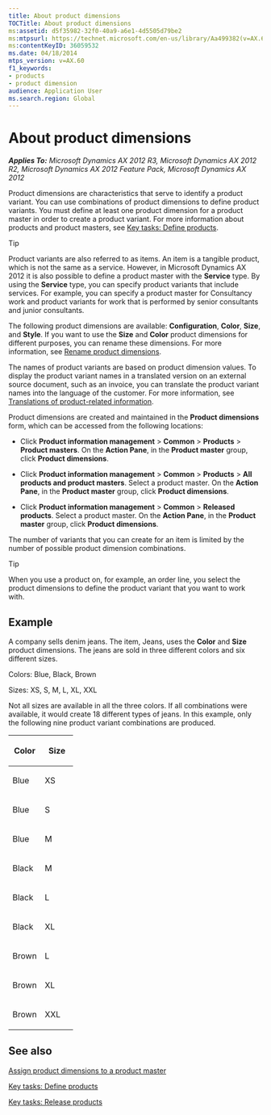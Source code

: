```yaml
---
title: About product dimensions
TOCTitle: About product dimensions
ms:assetid: d5f35982-32f0-40a9-a6e1-4d5505d79be2
ms:mtpsurl: https://technet.microsoft.com/en-us/library/Aa499382(v=AX.60)
ms:contentKeyID: 36059532
ms.date: 04/18/2014
mtps_version: v=AX.60
f1_keywords:
- products
- product dimension
audience: Application User
ms.search.region: Global
---
```


# About product dimensions 


_**Applies To:** Microsoft Dynamics AX 2012 R3, Microsoft Dynamics AX 2012 R2, Microsoft Dynamics AX 2012 Feature Pack, Microsoft Dynamics AX 2012_

Product dimensions are characteristics that serve to identify a product variant. You can use combinations of product dimensions to define product variants. You must define at least one product dimension for a product master in order to create a product variant. For more information about products and product masters, see [Key tasks: Define products](key-tasks-define-products.md).


> [!TIP]
> <P>Product variants are also referred to as items. An item is a tangible product, which is not the same as a service. However, in Microsoft Dynamics AX 2012 it is also possible to define a product master with the <STRONG>Service</STRONG> type. By using the <STRONG>Service</STRONG> type, you can specify product variants that include services. For example, you can specify a product master for Consultancy work and product variants for work that is performed by senior consultants and junior consultants.</P>



The following product dimensions are available: **Configuration**, **Color**, **Size**, and **Style**. If you want to use the **Size** and **Color** product dimensions for different purposes, you can rename these dimensions. For more information, see [Rename product dimensions](rename-product-dimensions.md).

The names of product variants are based on product dimension values. To display the product variant names in a translated version on an external source document, such as an invoice, you can translate the product variant names into the language of the customer. For more information, see [Translations of product-related information](translations-of-product-related-information.md).

Product dimensions are created and maintained in the **Product dimensions** form, which can be accessed from the following locations:

  - Click **Product information management** \> **Common** \> **Products** \> **Product masters**. On the **Action Pane**, in the **Product master** group, click **Product dimensions**.

  - Click **Product information management** \> **Common** \> **Products** \> **All products and product masters**. Select a product master. On the **Action Pane**, in the **Product master** group, click **Product dimensions**.

  - Click **Product information management** \> **Common** \> **Released products**. Select a product master. On the **Action Pane**, in the **Product master** group, click **Product dimensions**.

The number of variants that you can create for an item is limited by the number of possible product dimension combinations.


> [!TIP]
> <P>When you use a product on, for example, an order line, you select the product dimensions to define the product variant that you want to work with.</P>



## Example

A company sells denim jeans. The item, Jeans, uses the **Color** and **Size** product dimensions. The jeans are sold in three different colors and six different sizes.

Colors: Blue, Black, Brown

Sizes: XS, S, M, L, XL, XXL

Not all sizes are available in all the three colors. If all combinations were available, it would create 18 different types of jeans. In this example, only the following nine product variant combinations are produced.

<table>
<colgroup>
<col style="width: 50%" />
<col style="width: 50%" />
</colgroup>
<thead>
<tr class="header">
<th><p>Color</p></th>
<th><p>Size</p></th>
</tr>
</thead>
<tbody>
<tr class="odd">
<td><p>Blue</p></td>
<td><p>XS</p></td>
</tr>
<tr class="even">
<td><p>Blue</p></td>
<td><p>S</p></td>
</tr>
<tr class="odd">
<td><p>Blue</p></td>
<td><p>M</p></td>
</tr>
<tr class="even">
<td><p>Black</p></td>
<td><p>M</p></td>
</tr>
<tr class="odd">
<td><p>Black</p></td>
<td><p>L</p></td>
</tr>
<tr class="even">
<td><p>Black</p></td>
<td><p>XL</p></td>
</tr>
<tr class="odd">
<td><p>Brown</p></td>
<td><p>L</p></td>
</tr>
<tr class="even">
<td><p>Brown</p></td>
<td><p>XL</p></td>
</tr>
<tr class="odd">
<td><p>Brown</p></td>
<td><p>XXL</p></td>
</tr>
</tbody>
</table>


## See also

[Assign product dimensions to a product master](assign-product-dimensions-to-a-product-master.md)

[Key tasks: Define products](key-tasks-define-products.md)

[Key tasks: Release products](key-tasks-release-products.md)

  


